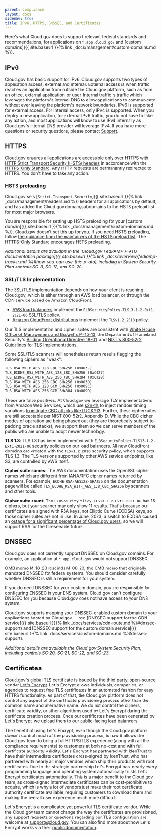 ```yaml
---
parent: compliance
layout: docs
sidenav: true
title: IPv6, HTTPS, DNSSEC, and Certificates
---
```


Here's what Cloud.gov does to support relevant federal standards and recommendations, for applications on `*.app.cloud.gov` and [custom domains]({{ site.baseurl }}{% link _docs/management/custom-domains.md %}).

## IPv6

Cloud.gov has basic support for IPv6. Cloud.gov supports two types of application access, external and internal. External access is when traffic reaches an application from outside the Cloud.gov platform, such as from an office, external application, or user. Internal traffic is traffic which leverages the platform's internal DNS to allow applications to communicate without ever leaving the platform's network boundaries. IPv6 is supported for external access. For internal access, only IPv4 is supported. When you deploy a new application, for external IPv6 traffic, you do not have to take any action, and most applications will know to use IPv4 internally as Cloud.gov's internal DNS provider will leverage IPv4. If you have more questions or security questions, please contact [Support](mailto:support@cloud.gov).

## HTTPS

Cloud.gov ensures all applications are accessible only over HTTPS with [HTTP Strict Transport Security (HSTS) headers](https://https.cio.gov/hsts/) in accordance with the [HTTPS-Only Standard](https://https.cio.gov/). Any HTTP requests are permanantly redirected to HTTPS. You don't have to take any action.

### [HSTS preloading](https://https.cio.gov/guide/#options-for-hsts-compliance)

Cloud.gov sets [`Strict-Transport-Security`]({{ site.baseurl }}{% link _docs/management/headers.md %}) headers for all applications by default, and has added the Cloud.gov domain/subdomains to the HSTS preload list for most major browsers.

You are responsible for setting up HSTS preloading for your [custom domain]({{ site.baseurl }}{% link _docs/management/custom-domains.md %}). Cloud.gov doesn't set this up for you. If you need HSTS preloading, follow [the guidance from the maintainers of the HSTS preload list](https://hstspreload.org/#opt-in). The HTTPS-Only Standard encourages HSTS preloading.

*Additional details are available in the [Cloud.gov FedRAMP P-ATO documentation package]({{ site.baseurl }}{% link _docs/overview/fedramp-tracker.md %}#how-you-can-use-this-p-ato), including in System Security Plan controls SC-8, SC-12, and SC-20.*

### SSL/TLS Implementation

The SSL/TLS implementation depends on how your client is reaching Cloud.gov, which is either through an AWS load balancer, or through the CDN service based on Amazon CloudFront.

* [AWS load balancers](https://docs.aws.amazon.com/elasticloadbalancing/latest/application/create-https-listener.html#tls13-security-policies) implement the `ELBSecurityPolicy-TLS13-1-2-Ext1-2021-06` SSL/TLS policy.
* [Amazon CloudFront distributions](https://docs.aws.amazon.com/AmazonCloudFront/latest/DeveloperGuide/secure-connections-supported-viewer-protocols-ciphers.html#secure-connections-supported-ciphers) implement the `TLSv1.2_2018` policy.

Our TLS implementation and cipher suites are consistent with [White House Office of Management and Budget's M-15-13](https://https.cio.gov/), the Department of Homeland Security's [Binding Operational Directive 18-01](https://cyber.dhs.gov/bod/18-01/), and [NIST's 800-52r2 Guidelines for TLS Implementations](https://nvlpubs.nist.gov/nistpubs/SpecialPublications/NIST.SP.800-52r2.pdf).

Some SSL/TLS scanners will nonetheless return results flagging the following ciphers as "weak":

```txt
TLS_RSA_WITH_AES_128_CBC_SHA256 (0x003C)
TLS_ECDHE_RSA_WITH_AES_128_CBC_SHA256 (0xC027)
TLS_ECDHE_RSA_WITH_AES_256_CBC_SHA384 (0xC028)
TLS_RSA_WITH_AES_256_CBC_SHA256 (0x003D)
TLS_RSA_WITH_AES_128_GCM_SHA256 (0x009C)
TLS_RSA_WITH_AES_256_GCM_SHA384 (0x009D)
```

These are false positives. At Cloud.gov we leverage TLS implementations from Amazon Web Services, which use [s2n-tls](https://github.com/aws/s2n-tls) to inject random timing variations [to mitigate CBC attacks like LUCKY13](https://aws.amazon.com/blogs/security/s2n-and-lucky-13/). Further, these ciphersuites are still acceptable per [NIST 800-52r2, Appendix D](https://nvlpubs.nist.gov/nistpubs/SpecialPublications/NIST.SP.800-52r2.pdf#%5B%7B%22num%22%3A174%2C%22gen%22%3A0%7D%2C%7B%22name%22%3A%22XYZ%22%7D%2C70%2C719%2C0%5D).
While the CBC cipher modes of operation are being phased out (they are theoretically subject to padding oracle attacks), we support them so we can serve members of the public who are unable to adopt newer technology.

**TLS 1.3**: TLS 1.3 has been implemented with `ELBSecurityPolicy-TLS13-1-2-Ext1-2021-06` security policies on our load balancers. All new Cloudfront domains are created with the `TLSv1.2_2018` security policy, which supports TLS 1.3. The TLS versions supported by other AWS service endpoints, like S3, are controlled by AWS itself.

**Cipher suite names**: The AWS documentation uses the OpenSSL cipher names which are different from IANA/RFC cipher names returned by scanners. For example, `ECDHE-RSA-AES128-SHA256` on the documentation page will be called `TLS_ECDHE_RSA_WITH_AES_128_CBC_SHA256` by scanners and other tools.

**Cipher suite count**: The `ELBSecurityPolicy-TLS13-1-2-Ext1-2021-06` has 15 ciphers, but your scanner may only show 11 results. That's because our certificates are signed with RSA keys, not Elliptic Curve (ECDSA) keys, so those cipher suites are not in use. In June, 2023, a switch to ECDSA caused an [outage for a significant percentage of Cloud.gov users](https://cloudgov.statuspage.io/incidents/vz9t74zm7zw8), so we will support RSA for the foreseeable future.

## DNSSEC

Cloud.gov does not currently support DNSSEC on Cloud.gov domains. For example, an application at `*.app.cloud.gov` would not support DNSSEC.

[OMB memo M-18-23](https://www.whitehouse.gov/wp-content/uploads/2018/08/M-18-23.pdf) rescinds M-08-23, the OMB memo that originally mandated DNSSEC for federal systems. You should consider carefully whether DNSSEC is still a requirement for your system.

If you do need DNSSEC for your custom domain, you are responsible for configuring DNSSEC in your DNS system. Cloud.gov can't configure DNSSEC for you because Cloud.gov does not have access to your DNS system.

Cloud.gov supports mapping your DNSSEC-enabled custom domain to your applications hosted on Cloud.gov -- see [DNSSEC support for the CDN service]({{ site.baseurl }}{% link _docs/services/cdn-route.md %}#dnssec-support) and [DNSSEC support for the custom domain service]({{ site.baseurl }}{% link _docs/services/custom-domains.md %}#dnssec-support).

*Additional details are available the Cloud.gov System Security Plan, including controls SC-20, SC-21, SC-22, and SC-23.*

## Certificates

Cloud.gov's global TLS certificate is issued by the third party, open-source vendor [Let's Encrypt](https://letsencrypt.org/). Let's Encrypt allows individuals, companies, or agencies to request free TLS certificates in an automated fashion for easy HTTPS functionality. As part of that, the Cloud.gov platform does not control any aspect of the certificate provisioning process other than the common name and alternative name. We do not control the ciphers, certificate validity, or other algorithms used by Let's Encrypt during the certificate creation process. Once our certificates have been generated by Let's Encrypt, we upload them to our public-facing load balancers.

The benefit of using Let's Encrypt, even though the Cloud.gov platform doesn't control much of the provisioning process, is how it allows the Cloud.gov team to bring a full HTTPS/TLS experience (along with all the compliance requirements) to customers at both no-cost and with full certificate authority validity. Let's Encrypt has partnered with IdenTrust to have their intermediate certificates cross-signed by IdenTrust, who has partnered with nearly all major vendors which ship their products with root certificates. Due to the strategic partnership Let's Encrypt has, nearly every programming language and operating system automatically trusts Let's Encrypt certificates automatically. This is a major benefit to the Cloud.gov team, as cross-signed intermediate certificates can be cost-prohibitive to acquire, which is why a lot of vendors just make their root certificate authority certificate available, requiring customers to download them and making the overall user experience much more difficult.

Let's Encrypt is a complicated yet powerful TLS certificate vendor. While the Cloud.gov team cannot change the way the certificates are provisioned, any support requests or questions regarding our TLS configuration are welcome at [support@cloud.gov](mailto:support@cloud.gov?subject=TLS%20Certificate%20Questions). You can also find more about how Let's Encrypt works via their [public documentation](https://letsencrypt.org/docs/).
